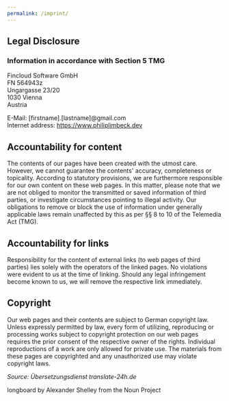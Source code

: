 ```yaml
---
permalink: /imprint/
---
```


## Legal Disclosure

### Information in accordance with Section 5 TMG

Fincloud Software GmbH  
FN 564943z  
Ungargasse 23/20  
1030 Vienna  
Austria

E-Mail: [firstname].[lastname]@gmail.com  
Internet address: https://www.philiplimbeck.dev

## Accountability for content
The contents of our pages have been created with the utmost care. However, we cannot guarantee the contents' accuracy, completeness or topicality. According to statutory provisions, we are furthermore responsible for our own content on these web pages. In this matter, please note that we are not obliged to monitor the transmitted or saved information of third parties, or investigate circumstances pointing to illegal activity. Our obligations to remove or block the use of information under generally applicable laws remain unaffected by this as per §§ 8 to 10 of the Telemedia Act (TMG).

## Accountability for links
Responsibility for the content of external links (to web pages of third parties) lies solely with the operators of the linked pages. No violations were evident to us at the time of linking. Should any legal infringement become known to us, we will remove the respective link immediately.

## Copyright
Our web pages and their contents are subject to German copyright law. Unless expressly permitted by law, every form of utilizing, reproducing or processing works subject to copyright protection on our web pages requires the prior consent of the respective owner of the rights. Individual reproductions of a work are only allowed for private use. The materials from these pages are copyrighted and any unauthorized use may violate copyright laws.

_Source: Übersetzungsdienst translate-24h.de_

longboard by Alexander Shelley from the Noun Project
